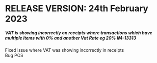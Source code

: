 # RELEASE VERSION: 24th February 2023

##### VAT is showing incorrectly on receipts where transactions which have multiple Items with 0% and another Vat Rate eg 20% <span class="ticket">IM-13313</span>  
 Fixed issue where VAT was showing incorrectly in receipts  
  <span class="bug">Bug</span> <span class="service">POS</span>  
  

